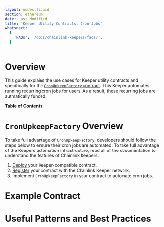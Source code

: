 ```yaml
---
layout: nodes.liquid
section: ethereum
date: Last Modified
title: 'Keeper Utility Contracts: Cron Jobs'
whatsnext:
  {
    'FAQs': '/docs/chainlink-keepers/faqs/',
  }
---
```


# Overview 
This guide explains the use cases for Keeper utility contracts and specifically for the [`CronUpkeepFactory` contract](https://github.com/smartcontractkit/chainlink/blob/develop/contracts/src/v0.8/factories/CronUpkeepFactory.sol). This Keeper automates running recurring cron jobs for users. As a result, these recurring jobs are autmatically funded.

**Table of Contents**


# `CronUpkeepFactory` Overview

To take full advantage of `CronUpkeepFactory`, developers should follow the steps below to ensure their cron jobs are automated. To take full advantage of the Keepers automation infrastructure, read all of the documentation to understand the features of Chainlink Keepers.

1. [Deploy](../compatible-contracts) your Keeper-compatible contract.
2. [Register](../register-upkeep) your contract with the Chainlink Keeper network.
3. Implement `CronUpkeepFactory` in your contract to automate cron jobs.

# Example Contract

# Useful Patterns and Best Practices

